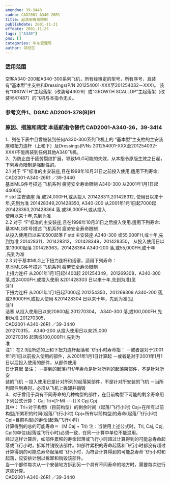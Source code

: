 ```yaml
---
amendno: 39-3440  
cadno: CAD2001-A340-26R1  
title: 起落架寿命限制  
publishdate: 2001-11-21  
effdate: 2001-11-23  
tags: ["A340"]  
pns: []  
categories: 华东管理局  
author: 邬纪召  
---
```

  
### 适用范围  
空客A340-200和A340-300系列飞机，所有经审定的型号，所有序号，且装有“基本型”主支柱和Dressings(P/N 201254001-XXX至201254032－XXX)。
装有“GROWTH"主起落架（改装号43029〕或“GROWTH SCALLOP”主起落架（改装号47487〕的飞机与本指令无关。  
  
<!--more-->  
### 参考文件1、DGAC AD2001-378(B)R1       
  
### 原因、措施和规定 本适航指令替代 CAD2001-A340-26，39-3414  
1、列在下表中且曾被装到任何A330-300系列飞机上的 “基本型”主支柱的主安装座和扭力连杆（上和下〕及Dressings(P/Ns 201254001-XXX至201254032-XXX)不能再装到任何其他A340飞机。  
 2、为防止由于疲劳裂纹扩展，导致MLG可能的失效，从本指令原版生效之日起，下列寿命限制是强制性的。  
2.1 对于 “F"标准的主安装座,且在1998年10月31日之前投入使用,适用下列寿命;  
       CAD2001-A340-26R1   ／39-3440  
基本MLG件号描述 飞机系列  疲劳安全寿命限制                         A340-300  从2001年1月1日起4400起  
 F std 主安装座 落,或24,000FH,或从投入 201428311,201428312, 使用日以来十年,先到为准 201428349,201428350, A340-200  从2001年1月1日起7000起 201428363,201428364 落,或36,000FH,或从投入  
            使用以来十年,先到为准  
2.2 对于 “F"标准的主安装座,且在1998年10月31日之后投入使用.适用下列寿命:  
基本MLG件号描述 飞机系列  疲劳安全寿命限制  
从投入使用日以来10500起落 F std 主安装座 A340-300 或55,000FH,或十年,先到为准 201428311，201428312， 201428349，201428350， 从投入使用日以来13000起落 201428363，201428364 A340-200  落,或55,000FH,或十年  
,先到为准  
2.3 对于基本MLG上下扭力连杆和活塞，适用下列寿命：  
基本MLG件号描述 飞机系列  疲劳安全寿命限制  
上扭力连杆 从2001年1月1日起4400起   201254349，201269308，A340-300  落,或24000FH,或投入使用 &201428303            日以来十年,先到为准(见  
注1)  
下扭力连杆 从2001年1月1日起7000起 201254350，201269309 A340-200  落,或36000FH,或投入使用 &201428304 日以来十年，先到为准(见  
注1)  
活塞 从投入使用日以来20800起 201270304， A340-300  落,或100,000FH,先到为准   201270305，  
       CAD2001-A340-26R1   ／39-3440  
201270315，  A340-200  从投入使用日以来25,000  
201270316          起落或100,000FH,先到为  
 准  
注1：在2.3段所述的上和下扭力连杆起落和飞行小时寿命指： －或者是对于2001年1月1日以前投入使用的部件，从2001年1月1日计算起        －或者是对于2001年1月1日以后投入使用的部件，从部件使用  
日计算起 备注： －提到的起落/FH/年寿命是针对所列的起落架部件，不是针对所安  
装的飞机   －投入使用日是针对所列的起落架部件，不是针对所安装的飞机 －当所列部件到寿时，必须从飞机上拆卸并销毁  
    3、对于曾用于具有不同寿命的几种构型的部件，在目前构型下可能的剩余寿命用下列公式计算： Caj               Tri=[1-M( ---)] X Cpj Cpj  
其中：        Tri=对于构型i（目前构型〕的剩余时间（起落/飞行小时) Caj=在所有以前构型j所累积的时间(起落/飞行小时) Cpj=所有以前构型j的寿命(起落/飞行小时) Cpi=目前构型i的寿命(起落/飞行小时)  
计算得到的总的可能寿命＝（M Caj + Tri)   注：当使用上述公式时，Tri, Caj, Cpj, Cpi的单位(起落或飞行小时)必须一致，在同一计算中单位不能混用。  
    经过这样计算后，如部件累积的寿命起落或飞行小时超过计算得到的可能总寿命起落或飞行小时，拆卸并销毁该部件。如部件累积的寿命起落和飞行小时都没有超过计算得到的可能总寿命起落和飞行小时，为符合计算得到的可能总寿命飞行小时和起落，应安排计划以拆卸和销毁该部件。  
    当一个部件每次从一个安装地方拆到另一个具有不同寿命的地方时，需要每次进行这些计算。  
       CAD2001-A340-26R1   ／39-3440  
